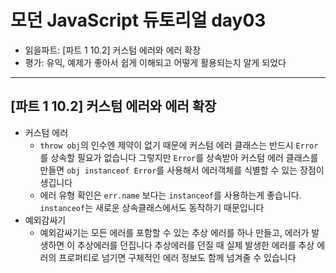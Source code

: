# 모던 JavaScript 듀토리얼 day03

- 읽을파트: [파트 1 10.2] 커스텀 에러와 에러 확장
- 평가: 유익, 예제가 좋아서 쉽게 이해되고 어떻게 활용되는지 알게 되었다

---

## [파트 1 10.2] 커스텀 에러와 에러 확장

- 커스텀 에러
  - `throw obj`의 인수엔 제약이 없기 때문에 커스텀 에러 클래스는 반드시 `Error`를 상속할 필요가 없습니다
    그렇지만 `Error`를 상속받아 커스텀 에러 클래스를 만들면 `obj instanceof Error`를 사용해서 에러객체를 식별할 수 있는 장점이 생깁니다
  - 에러 유형 확인은 `err.name` 보다는 `instanceof`를 사용하는게 좋습니다. `instanceof`는 새로운 상속클래스에서도 동작하기 때문입니다
- 예외감싸기
  - 예외감싸기는 모든 에러를 포함할 수 있는 추상 에러를 하나 만들고, 에러가 발생하면 이 추상에러를 던집니다
    추상에러를 던질 때 실제 발생한 에러를 추상 에러의 프로퍼티로 넘기면 구체적인 에러 정보도 함께 넘겨줄 수 있습니다
